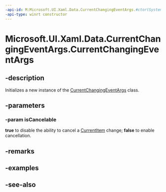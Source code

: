 ```yaml
---
-api-id: M:Microsoft.UI.Xaml.Data.CurrentChangingEventArgs.#ctor(System.Boolean)
-api-type: winrt constructor
---
```


<!-- Method syntax
public CurrentChangingEventArgs(System.Boolean isCancelable)
-->

# Microsoft.UI.Xaml.Data.CurrentChangingEventArgs.CurrentChangingEventArgs

## -description
Initializes a new instance of the [CurrentChangingEventArgs](currentchangingeventargs.md) class.

## -parameters
### -param isCancelable
**true** to disable the ability to cancel a [CurrentItem](icollectionview_currentitem.md) change; **false** to enable cancellation.

## -remarks

## -examples

## -see-also
